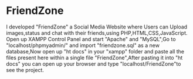 # FriendZone
I developed "FriendZone" a Social Media Website where Users can Upload images,status and chat with their friends,using PHP,HTML,CSS,JavaScript.
Open up XAMPP Control Panel and start "Apache" and "MySQL",Go to "localhost/phpmyadmin/" and import "friendzone.sql" as a new database,Now open up "ht docs" in your "xampp" folder and paste all the files present here within a single file "FriendZone",After pasting it into "ht docs" you can open up your browser and type "localhost/FriendZone"to see the project.

